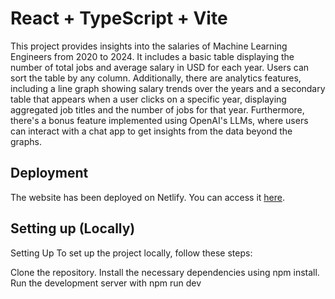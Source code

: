 # React + TypeScript + Vite

This project provides insights into the salaries of Machine Learning Engineers from 2020 to 2024. It includes a basic table displaying the number of total jobs and average salary in USD for each year. Users can sort the table by any column. Additionally, there are analytics features, including a line graph showing salary trends over the years and a secondary table that appears when a user clicks on a specific year, displaying aggregated job titles and the number of jobs for that year. Furthermore, there's a bonus feature implemented using OpenAI's LLMs, where users can interact with a chat app to get insights from the data beyond the graphs.

## Deployment

The website has been deployed on Netlify. You can access it [here](https://suyash-gaurav-floqer-assignment.netlify.app/).


## Setting up (Locally)

Setting Up
To set up the project locally, follow these steps:

Clone the repository.
Install the necessary dependencies using npm install.
Run the development server with npm run dev
